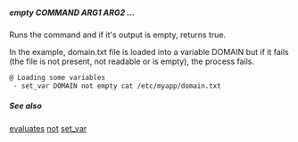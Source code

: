 ##### empty COMMAND ARG1 ARG2 ...

Runs the command and if it's output is empty, returns true.

In the example, domain.txt file is loaded into a variable DOMAIN but if it fails (the file is not present, not readable or is empty),
the process fails.

```bash
@ Loading some variables
 - set_var DOMAIN not empty cat /etc/myapp/domain.txt
```

##### See also

[evaluates](evaluate.md)
[not](not.md)
[set_var](set_var.md)

